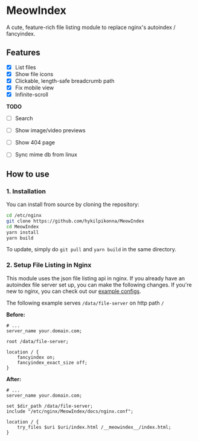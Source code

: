 # MeowIndex

A cute, feature-rich file listing module to replace nginx's autoindex / fancyindex.


## Features

* [x] List files
* [x] Show file icons
* [x] Clickable, length-safe breadcrumb path
* [x] Fix mobile view
* [x] Infinite-scroll

**TODO**

* [ ] Search
* [ ] Show image/video previews
* [ ] Show 404 page
* [ ] Sync mime db from linux


## How to use

### 1. Installation

You can install from source by cloning the repository:

```sh
cd /etc/nginx
git clone https://github.com/hykilpikonna/MeowIndex
cd MeowIndex
yarn install
yarn build
```

To update, simply do `git pull` and `yarn build` in the same directory.

### 2. Setup File Listing in Nginx

This module uses the json file listing api in nginx. If you already have an autoindex file server set up, you can make the following changes. If you're new to nginx, you can check out our [example configs](docs/examples).

The following example serves `/data/file-server` on http path `/`

**Before:**

```nginx
# ...
server_name your.domain.com;

root /data/file-server;

location / {
    fancyindex on;
    fancyindex_exact_size off;
}
```

**After:**

```nginx
# ...
server_name your.domain.com;

set $dir_path /data/file-server;
include "/etc/nginx/MeowIndex/docs/nginx.conf";

location / {
    try_files $uri $uri/index.html /__meowindex__/index.html;
}
```
